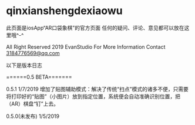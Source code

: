 # qinxianshengdexiaowu
此页面是iosApp“AR口袋象棋”的官方页面
任何的疑问、评论、意见都可以放在这里哦^-^

All Right Reserved 2019 EvanStudio
For More Information Contact 3184776569@qq.com

以下是版本日志

======0.5 BETA=======

0.5.1   1/7/2019
增加了贴图辅助模式：解决了传统“扫点”模式的诸多不便，只需要将打印好的“贴图”（小图片）放到指定位置，系统便会自动准确识别位置，把（AR）棋盘“钉”上去。

0.5.0(未发布) 1/5/2019

